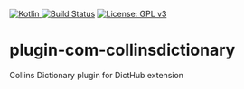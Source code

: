 [ ![Kotlin](https://img.shields.io/badge/Kotlin-1.3.20-green.svg) ](https://kotlinlang.org/)
[![Build Status](https://travis-ci.org/dicthub/plugin-com-collinsdictionary.svg?branch=master)](https://travis-ci.org/dicthub/plugin-com-collinsdictionary)
[![License: GPL v3](https://img.shields.io/badge/License-GPL%20v3-blue.svg)](https://www.gnu.org/licenses/gpl-3.0)

# plugin-com-collinsdictionary

Collins Dictionary plugin for DictHub extension
